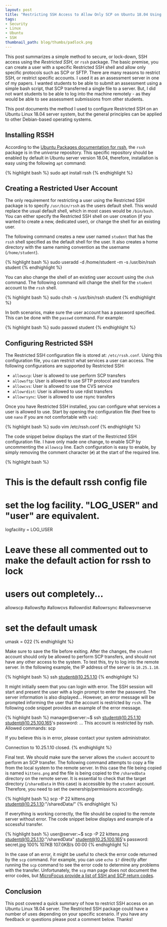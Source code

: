 ```yaml
---
layout: post
title: "Restricting SSH Access to Allow Only SCP on Ubuntu 18.04 Using rssh"
tags:
- Security
- Linux
- Ubuntu
- SSH
thumbnail_path: blog/thumbs/padlock.png
---
```


This post summarizes a simple method to secure, or lock-down, SSH access using the _Restricted SSH_, or `rssh` package. The basic premise, you can create a user with a specific Restricted SSH shell and allow only specific protocols such as SCP or SFTP. There are many reasons to restrict SSH, or restrict specific accounts. I used it as an assessment server in one of my papers. I wanted students to be able to submit an assessment using a simple bash script, that SCP transferred a single file to a server. But, I did not want students to be able to log into the machine remotely - as they would be able to see assessment submissions from other students. 

This post documents the method I used to configure Restricted SSH on an Ubuntu Linux 18.04 server system, but the general principles can be applied to other Debian-based operating systems.

## Installing RSSH

According to the [Ubuntu Packages documentation for rssh](https://packages.ubuntu.com/bionic/rssh), the `rssh` package is in the _universe_ repository. This specific repository should be enabled by default in Ubuntu server version 18.04, therefore, installation is easy using the following `apt` command:

{% highlight bash %}
sudo apt install rssh
{% endhighlight %}

## Creating a Restricted User Account

The only requirement for restricting a user using the Restricted SSH package is to specify `/usr/bin/rssh` as the users default shell. This would replace the usual default shell, which in most cases would be `/bin/bash`. You can either specify the Restricted SSH shell on user creation (if you wanted to create a new, dedicated user), or change the shell for an existing user.

The following command creates a new user named `student` that has the `rssh` shell specified as the default shell for the user. It also creates a home directory with the same naming convention as the username (`/home/student`).

{% highlight bash %}
sudo useradd -d /home/student -m -s /usr/bin/rssh student
{% endhighlight %}

You can also change the shell of an existing user account using the `chsh` command. The following command will change the shell for the `student` account to the `rssh` shell. 

{% highlight bash %}
sudo chsh -s /usr/bin/rssh student
{% endhighlight %}

In both scenarios, make sure the user account has a password specified. This can be done with the `passwd` command. For example:

{% highlight bash %}
sudo passwd student
{% endhighlight %}

## Configuring Restricted SSH

The Restricted SSH configuration file is stored at: `/etc/rssh.conf`. Using this configuration file, you can restrict what services a user can access. The following configurations are supported by Restricted SSH:

- `allowscp`: User is allowed to use perform SCP transfers
- `allowsftp`: User is allowed to use SFTP protocol and transfers
- `allowcvs`: User is allowed to use the CVS service
- `allowrdist`: User is allowed to use rdist transfers
- `allowrsync`: User is allowed to use rsync transfers

Once you have Restricted SSH installed, you can configure what services a user is allowed to use. Start by opening the configuration file (feel free to use `nano` if you are not comfortable with `vim`):

{% highlight bash %}
sudo vim /etc/rssh.conf
{% endhighlight %}

The code snippet below displays the start of the Restricted SSH configuration file. I have only made one change, to enable SCP by uncommenting the `allowscp` line. Each configuration is easy to enable, by simply removing the comment character (`#`) at the start of the required line.

{% highlight bash %}
# This is the default rssh config file

# set the log facility.  "LOG_USER" and "user" are equivalent.
logfacility = LOG_USER

# Leave these all commented out to make the default action for rssh to lock
# users out completely...

allowscp
#allowsftp
#allowcvs
#allowrdist
#allowrsync
#allowsvnserve

# set the default umask
umask = 022
{% endhighlight %}

Make sure to save the file before exiting. After the changes, the `student` account should only be allowed to perform SCP transfers, and should not have any other access to the system. To test this, try to log into the remote server. In the following example, the IP address of the server is `10.25.1.10`.

{% highlight bash %}
ssh student@10.25.1.10
{% endhighlight %}

It might initially seem that you can login with error. The SSH session will start and present the user with a login prompt to enter the password. The server information is also displayed... However, an error message will be prompted informing the user that the account is restricted by `rssh`. The following code snippet provides an example of the error message.

{% highlight bash %}
manager@server:~$ ssh student@10.25.1.10
student@10.25.100.165's password:
...
This account is restricted by rssh.
Allowed commands: scp

If you believe this is in error, please contact your system administrator.

Connection to 10.25.1.10 closed.
{% endhighlight %}

Final test. We should make sure the server allows the `student` account to perform an SCP transfer. The following command attempts to copy a file from the local system to the remote server. In this case the file being copied is named `kittens.png` and the file is being copied to the `/sharedData` directory on the remote server. It is essential to check that the target directory (`/sharedData` in this case) is accessible by the `student` account. Therefore, you need to set the ownership/permissions accordingly.

{% highlight bash %}
scp -P 22 kittens.png student@10.25.1.10:"/sharedData/"
{% endhighlight %}

If everything is working correctly, the file should be copied to the remote server without error. The code snippet below displays and example of a sccessful transfer.

{% highlight bash %}
user@server:~$ scp -P 22 kittens.png student@10.25.1.10:"/sharedData"
student@10.25.100.165's password:
secret.jpg                          100%  107KB 107.0KB/s   00:00
{% endhighlight %}

In the case of an error, it might be useful to check the error code returned by the `scp` command. For example, you can use `echo $?` directly after running the `scp` command to see the error code to determine any problems with the transfer. Unfortunately, the `scp` man page does not document the error codes, but [MicroFocus provide a list of SSH and SCP return codes](https://support.microfocus.com/kb/doc.php?id=7021696).

## Conclusion

This post covered a quick summary of how to restrict SSH access on an Ubuntu Linux 18.04 server. The Restricted SSH package could have a number of uses depending on your specific scenario. If you have any feedback or questions please post a comment below. Thanks!

